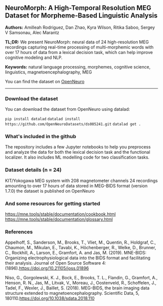 ## NeuroMorph: A High-Temporal Resolution MEG Dataset for Morpheme-Based Linguistic Analysis

**Authors:** Amilleah Rodriguez, Dan Zhao, Kyra Wilson, Ritika Saboo, Sergey V Samsonau, Alec Marantz

**TL;DR:** We present NeuroMorph: neural data of 24 high-resolution MEG recordings capturing real-time processing of multi-morphemic words with over 17 hours of data from a lexical decision task, which can help improve cognitive modeling and NLP.

**Keywords:** natural language processing, morphemes, cognitive science, linguistics, magnetoencephalography, MEG

You can find the dataset on [OpenNeuro](https://openneuro.org/datasets/ds005241)

---

### Download the dataset

You can download the dataset from OpenNeuro using datalad: 

`pip install datalad`
`datalad install https://github.com/OpenNeuroDatasets/ds005241.git`
`datalad get .`

### What's included in the github

The repository includes a few Jupyter notebooks to help you preprocess and analyze the data for both the lexical decision task and the functional localizer. It also includes ML modelling code for two classification tasks. 

### Dataset details (n = 24)

KIT/Yokogawa MEG system with 208 magnetometer channels
24 recordings amounting to over 17 hours of data
stored in MEG-BIDS format (version 1.7.0)
the dataset is published on OpenNeuro

### And some resources for getting started

https://mne.tools/stable/documentation/cookbook.html
https://mne.tools/stable/documentation/glossary.html

### References

Appelhoff, S., Sanderson, M., Brooks, T., Vliet, M., Quentin, R., Holdgraf, C., Chaumon, M., Mikulan, E., Tavabi, K., Höchenberger, R., Welke, D., Brunner, C., Rockhill, A., Larson, E., Gramfort, A. and Jas, M. (2019). MNE-BIDS: Organizing electrophysiological data into the BIDS format and facilitating their analysis. Journal of Open Source Software 4: (1896).https://doi.org/10.21105/joss.01896

Niso, G., Gorgolewski, K. J., Bock, E., Brooks, T. L., Flandin, G., Gramfort, A., Henson, R. N., Jas, M., Litvak, V., Moreau, J., Oostenveld, R., Schoffelen, J., Tadel, F., Wexler, J., Baillet, S. (2018). MEG-BIDS, the brain imaging data structure extended to magnetoencephalography. Scientific Data, 5, 180110.https://doi.org/10.1038/sdata.2018.110
